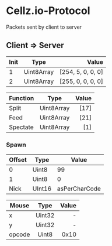 # Cellz.io-Protocol
Packets sent by client to server

## Client => Server

| Init        | Type         |  Value            |
| ------------- |:------------:| -----------------:|
| 1             | Uint8Array   | [254, 5, 0, 0, 0] |
|2            | Uint8Array   | [255, 0, 0, 0, 0] |


| Function  |  Type    |  Value    |
| ---------- |:-------:| ----------:|
| Split | Uint8Array  |  [17] |
| Feed | Uint8Array  |  [21] |
|Spectate| Uint8Array| [1]|

### Spawn
|Offset| Type | Value |
|------|------|--------|
| 0 | Uint8 | 99 |
| 1 | Uint8 | 0 |
| Nick | UInt16 | asPerCharCode|

| Mouse | Type | Value |
|-------|:-----:|------:|
| x     | Uint32| - |
| y     | Uint32| - |
| opcode| Uint8 | 0x10|

